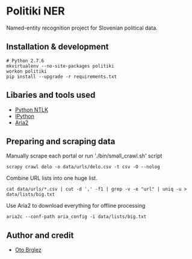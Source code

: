 # Politiki NER

Named-entity recognition project for Slovenian political data.

## Installation & development

    # Python 2.7.6
    mkvirtualenv --no-site-packages politiki
    workon politiki
    pip install --upgrade -r requirements.txt

## Libaries and tools used

- [Python NTLK](http://www.nltk.org/)
- [IPython](http://ipython.org/)
- [Aria2](https://wiki.archlinux.org/index.php/aria2)

## Preparing and scraping data

Manually scrape each portal or run './bin/small_crawl.sh' script

    scrapy crawl delo -o data/urls/delo.csv -t csv -O --nolog

Combine URL lists into one huge list.

    cat data/urls/*.csv | cut -d ',' -f1 | grep -v -e "url" | uniq -u > data/lists/big.txt

Use Aria2 to download everything for offline processing

    aria2c --conf-path aria_config -i data/lists/big.txt


## Author and credit

- [Oto Brglez](https://github.com/otobrglez)

